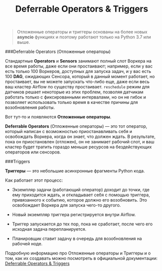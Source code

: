 <h1 align="center">Deferrable Operators & Triggers</h1>

<br>

>Отложенные операторы и триггеры основаны на более новых **asyncio** функциях и поэтому работают только на Python 3.7 или выше.


###Deferrable Operators (Отложенные операторы)

Стандартные **Operators** и **Sensors** занимают полный слот Воркера на все время работы, 
даже если они простаивают; например, если у вас есть только 100 Воркеров, 
доступных для запуска задач, и у вас есть 100 **DAG**, ожидающих Сенсора, который в 
данный момент работает, но простаивает, вы не можете запускать что-либо еще, даже 
если весь ваш кластер Airflow по существу простаивает. `reschedule` режим для датчиков 
решает некоторые из этих проблем, позволяя датчикам работать только с фиксированными 
интервалами, но он не гибок и позволяет использовать только время в качестве причины 
для возобновления работы.


Вот тут-то и появляются **Отложенные операторы**.

**Deferrable Operators** (Отложенные операторы) — это тот оператор, который 
написан с возможностью приостанавливать себя и освобождать Воркера, когда он знает, 
что должен ждать. 
В результате, пока он приостановлен (отложен), он не занимает рабочий слот, и ваш кластер 
будет тратить гораздо меньше ресурсов на бездействующих операторов или сенсоров.

###Triggers

**Триггеры** — это небольшие асинхронные фрагменты Python кода. 

Как работает этот процесс:

- Экземпляр задачи (работающий оператор) доходит до точки, где ему приходится ждать, и откладывает себя с помощью триггера, привязанного к событию, которое должно его возобновить. Это освобождает Воркера для запуска чего-то другого.

- Новый экземпляр триггера регистрируется внутри Airflow.

- Триггер запускается до тех пор, пока не сработает, после чего его исходная задача перепланируется.

- Планировщик ставит задачу в очередь для возобновления на рабочей ноде.


Подробную информацию про Отложенные операторы и Триггеры и о том, как их создавать
можно посмотреть в официальной документации: [Deferrable Operators & Triggers](https://airflow.apache.org/docs/apache-airflow/stable/concepts/deferring.html)

